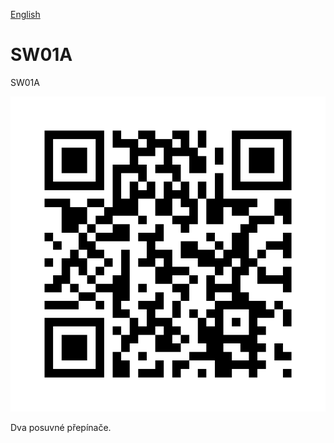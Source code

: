 
[English](./README.md)
<!--- module --->
# SW01A
<!--- Emodule --->

<!--- subtitle --->SW01A<!--- Esubtitle --->

![SW01A](DOC/SRC/img/SW01A_QRcode.png)

<!--- description --->Dva posuvné přepínače.<!--- Edescription --->
            